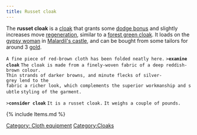 ```yaml
---
title: Russet cloak
---
```


The **russet cloak** is a [cloak](cloak "wikilink") that grants some
[dodge bonus](dodge_bonus "wikilink") and slightly increases move
[regeneration](regeneration "wikilink"), similar to a [forest green
cloak](forest_green_cloak "wikilink"). It loads on the [gypsy
woman](gypsy_woman "wikilink") in [Malardil's
castle](Malardil's_castle "wikilink"), and can be bought from some
tailors for around 3 [gold](gold "wikilink").

`A fine piece of red-brown cloth has been folded neatly here.`
`>`**`examine cloak`**
`The cloak is made from a finely-woven fabric of a deep reddish-brown colour.`
`Thin strands of darker browns, and minute flecks of silver-grey lend to the`
`fabric a richer look, which complements the superior workmanship and subtle`
`styling of the garment.`

`>`**`consider cloak`**
`It is a russet cloak.`
`It weighs a couple of pounds.`

{% include Items.md %}

[Category: Cloth equipment](Category:_Cloth_equipment "wikilink")
[Category:Cloaks](Category:Cloaks "wikilink")